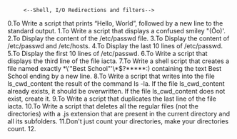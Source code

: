          <--Shell, I/O Redirections and filters-->

0.To Write a script that prints “Hello, World”, followed by a new line to the standard output.
1.To Write a script that displays a confused smiley "(Ôo)'.
2.To Display the content of the /etc/passwd file.
3.To Display the content of /etc/passwd and /etc/hosts.
4.To Display the last 10 lines of /etc/passwd.
5.To Display the first 10 lines of /etc/passwd.
6.To Write a script that displays the third line of the file iacta.
7.To Write a shell script that creates a file named exactly \*\\'"Best School"\'\\*$\?\*\*\*\*\*:) containing the text Best School ending by a new line.
8.To Write a script that writes into the file ls_cwd_content the result of the command ls -la. If the file ls_cwd_content already exists, it should be overwritten. If the file ls_cwd_content does not exist, create it.
9.To Write a script that duplicates the last line of the file iacta.
10.To Write a script that deletes all the regular files (not the directories) with a .js extension that are present in the current directory and all its subfolders.
11.Don't just count your directories, make your directories count.
12.
